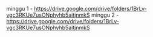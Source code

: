 minggu 1 - https://drive.google.com/drive/folders/1BrLv-vgc3RKUe7usONphyhb5aitjnmkS
minggu 2 - https://drive.google.com/drive/folders/1BrLv-vgc3RKUe7usONphyhb5aitjnmkS
